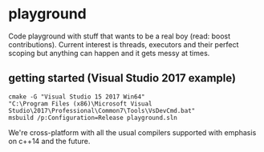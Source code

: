 # playground
Code playground with stuff that wants to be a real boy (read: boost contributions). Current interest is threads, executors and their perfect scoping but anything can happen and it gets messy at times.

## getting started (Visual Studio 2017 example)
```
cmake -G "Visual Studio 15 2017 Win64"
"C:\Program Files (x86)\Microsoft Visual Studio\2017\Professional\Common7\Tools\VsDevCmd.bat"
msbuild /p:Configuration=Release playground.sln
```

We're cross-platform with all the usual compilers supported with emphasis on c++14 and the future.
